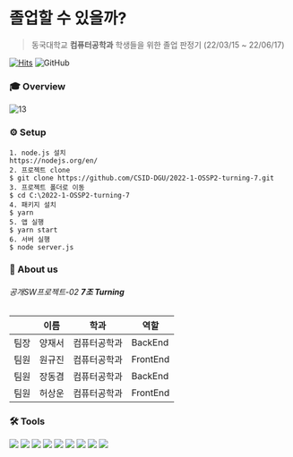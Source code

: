# 졸업할 수 있을까?
> 동국대학교 **컴퓨터공학과** 학생들을 위한 졸업 판정기 (22/03/15 ~ 22/06/17)

[![Hits](https://hits.seeyoufarm.com/api/count/incr/badge.svg?url=https%3A%2F%2Fgithub.com%2FCSID-DGU%2F2022-1-OSSP2-turning-7&count_bg=%23007FFF&title_bg=%231A1A1A&icon=github.svg&icon_color=%23E7E7E7&title=hits&edge_flat=false)](https://hits.seeyoufarm.com)
![GitHub](https://img.shields.io/github/license/wkkyu088/2022-1-OSSP2-turning-7?label=License)

### 🎓 Overview
![13](https://user-images.githubusercontent.com/82702064/174085540-e0ce02bf-5785-4c6a-9407-08de00f0ee5b.png)

### ⚙️ Setup
```
1. node.js 설치
https://nodejs.org/en/
2. 프로젝트 clone
$ git clone https://github.com/CSID-DGU/2022-1-OSSP2-turning-7.git
3. 프로젝트 폴더로 이동
$ cd C:\2022-1-OSSP2-turning-7
4. 패키지 설치
$ yarn
5. 앱 실행
$ yarn start
6. 서버 실행
$ node server.js
```

### 👥 About us
###### 공개SW프로젝트-02 **7조 Turning**
||이름|학과|역할|
|----|----|----|---|
|팀장|양재서|컴퓨터공학과|BackEnd|
|팀원|원규진|컴퓨터공학과|FrontEnd|
|팀원|장동겸|컴퓨터공학과|BackEnd|
|팀원|허상운|컴퓨터공학과|FrontEnd|

### 🛠️ Tools
<span><img src="https://img.shields.io/badge/GitHub-181717?style=flat-square&logo=github&logoColor=white"/></span>
<span><img src="https://img.shields.io/badge/VisualStudioCode-007ACC?style=flat-square&logo=VisualStudioCode&logoColor=white"/></span>
<span><img src="https://img.shields.io/badge/React-61DAFB?style=flat-square&logo=react&logoColor=black"/></span>
<span><img src="https://img.shields.io/badge/JavaScript-F7DF1E?style=flat-square&logo=JavaScript&logoColor=black"/></span>
<span><img src="https://img.shields.io/badge/CSS3-1572B6?style=flat-square&logo=CSS3&logoColor=white"/></span>
<span><img src="https://img.shields.io/badge/Node.js-339933?style=flat-square&logo=Node.js&logoColor=white"/></span>
<span><img src="https://img.shields.io/badge/Express-000000?style=flat-square&logo=Express&logoColor=white"/></span>
<span><img src="https://img.shields.io/badge/MySQL-4479A1?style=flat-square&logo=MySQL&logoColor=white"/></span>
<span><img src="https://img.shields.io/badge/AWS-FF9900?style=flat-square&logo=AmazonAWS&logoColor=232F3E"/></span>
